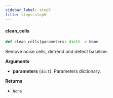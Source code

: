 ```yaml
---
sidebar_label: step5
title: steps.step5
---
```


#### clean\_cells

```python
def clean_cells(parameters: dict) -> None
```

Remove noise cells, detrend and detect baseline.

**Arguments**

* **parameters** (`dict`): Parameters dictionary.

**Returns**

* `None`

